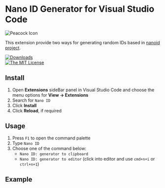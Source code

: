 # Nano ID Generator for Visual Studio Code

![Peacock Icon](https://raw.githubusercontent.com/johnpapa/vscode-peacock/main/resources/peacock-icon-small.png "Peacock")

This extension provide two ways for generating random IDs based in [nanoid project](https://github.com/ai/nanoid).

[![Downloads](https://vsmarketplacebadge.apphb.com/downloads-short/johnpapa.vscode-peacock.svg?color=blue&style=flat-square)](https://marketplace.visualstudio.com/items?itemName=johnpapa.vscode-peacock&WT.mc_id=javascript-0000-jopapa)  
[![The MIT License](https://img.shields.io/badge/license-MIT-orange.svg?color=blue&style=flat-square)](http://opensource.org/licenses/MIT)

## Install

1. Open **Extensions** sideBar panel in Visual Studio Code and choose the menu options for **View → Extensions**
1. Search for `Nano ID`
1. Click **Install**
1. Click **Reload**, if required

## Usage

1. Press `F1` to open the command palette
1. Type `Nano ID`
1. Choose one of the command below:
   - `Nano ID: generator to clipboard`
   - `Nano ID: generator to editor` (click into editor and use `cmd+n+i` or `ctrl+n+1`)

## Example
